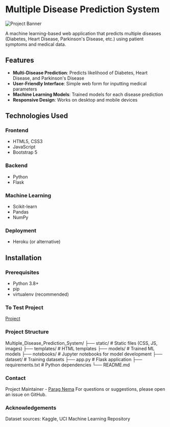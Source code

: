 # Multiple Disease Prediction System

![Project Banner](https://github.com/paragnema1/Multiple_Disease_Prediction_System/blob/main/assets/banner.png?raw=true)

A machine learning-based web application that predicts multiple diseases (Diabetes, Heart Disease, Parkinson's Disease, etc.) using patient symptoms and medical data.

## Features

- **Multi-Disease Prediction**: Predicts likelihood of Diabetes, Heart Disease, and Parkinson's Disease
- **User-Friendly Interface**: Simple web form for inputting medical parameters
- **Machine Learning Models**: Trained models for each disease prediction
- **Responsive Design**: Works on desktop and mobile devices

## Technologies Used

### Frontend
- HTML5, CSS3
- JavaScript
- Bootstrap 5

### Backend
- Python
- Flask

### Machine Learning
- Scikit-learn
- Pandas
- NumPy

### Deployment
- Heroku (or alternative)

## Installation

### Prerequisites
- Python 3.8+
- pip
- virtualenv (recommended)

### To Test Project

[Project](https://multiple-disease-prediction---system.streamlit.app/)

### Project Structure
Multiple_Disease_Prediction_System/
├── static/               # Static files (CSS, JS, images)
├── templates/            # HTML templates
├── models/               # Trained ML models
├── notebooks/            # Jupyter notebooks for model development
├── dataset/              # Training datasets
├── app.py                # Flask application
├── requirements.txt      # Python dependencies
└── README.md

### Contact
Project Maintainer - [Parag Nema](https://github.com/paragnema1)
For questions or suggestions, please open an issue on GitHub.

### Acknowledgements
Dataset sources: Kaggle, UCI Machine Learning Repository
